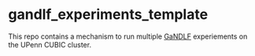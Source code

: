 # gandlf_experiments_template

This repo contains a mechanism to run multiple [GaNDLF](https://github.com/CBICA/GaNDLF) experiements on the UPenn CUBIC cluster.
